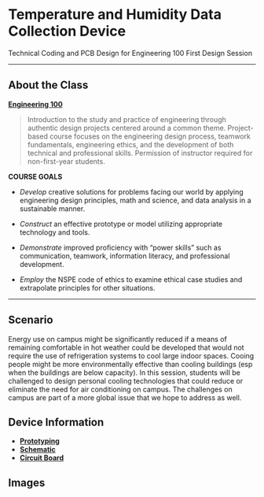 # Temperature and Humidity Data Collection Device
Technical Coding and PCB Design for Engineering 100 First Design Session  

------------------------------------------------------------------

## About the Class

[**Engineering 100**](https://coursecatalog.bucknell.edu/search/?P=ENGR%20100)  

> Introduction to the study and practice of engineering through authentic design projects centered around a common theme. Project-based course focuses on the engineering design process, teamwork fundamentals, engineering ethics, and the development of both technical and professional skills. Permission of instructor required for non-first-year students.  

**COURSE GOALS**

 - *Develop* creative solutions for problems facing our world by applying engineering design principles, math and science, and data analysis in a sustainable manner. 
 + *Construct* an effective prototype or model utilizing appropriate technology and tools.
 * *Demonstrate* improved proficiency with “power skills” such as communication, teamwork, information literacy, and professional development.
 - *Employ* the NSPE code of ethics to examine ethical case studies and extrapolate principles for other situations.
------------------------------------------------------------------

## **Scenario**  

Energy use on campus might be significantly reduced if a means of remaining comfortable in hot
weather could be developed that would not require the use of refrigeration systems to cool large indoor
spaces. Cooing people might be more environmentally effective than cooling buildings (esp when the
buildings are below capacity). In this session, students will be challenged to design personal cooling
technologies that could reduce or eliminate the need for air conditioning on campus. The challenges on
campus are part of a more global issue that we hope to address as well.  

## Device Information 
- [**Prototyping**](files/prototyping/prototypinginfo.md)
- [**Schematic**](files/schematic/schematicinfo.md)
- [**Circuit Board**](files/pcb/PCBinfo.md)

## Images
